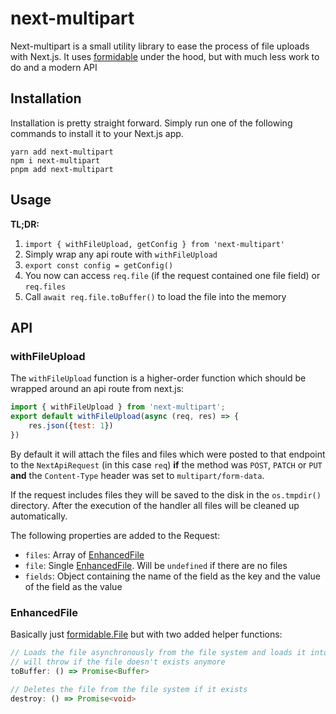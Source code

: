 # next-multipart

Next-multipart is a small utility library to ease the process of file uploads with Next.js.
It uses [formidable](https://github.com/node-formidable/formidable) under the hood, but with much less work to do and a modern API

## Installation

Installation is pretty straight forward. Simply run one of the following commands to install
it to your Next.js app.

```
yarn add next-multipart
npm i next-multipart
pnpm add next-multipart
```

## Usage

**TL;DR:**

1. `import { withFileUpload, getConfig } from 'next-multipart'`
2. Simply wrap any api route with `withFileUpload`
3. `export const config = getConfig()`
4. You now can access `req.file` (if the request contained one file field) or `req.files`
5. Call `await req.file.toBuffer()` to load the file into the memory

## API

### withFileUpload
The `withFileUpload` function is a higher-order function which should be wrapped around
an api route from next.js:

```js
import { withFileUpload } from 'next-multipart';
export default withFileUpload(async (req, res) => {
    res.json({test: 1})
})
```

By default it will attach the files and files which were posted to that endpoint to the `NextApiRequest` (in this case `req`) **if** the method was `POST`, `PATCH` or `PUT` **and** the `Content-Type` header was set to `multipart/form-data`.

If the request includes files they will be saved to the disk in the `os.tmpdir()` directory.
After the execution of the handler all files will be cleaned up automatically.

The following properties are added to the Request:

- `files`: Array of [EnhancedFile](#EnhancedFile)
- `file`: Single [EnhancedFile](#EnhancedFile). Will be `undefined` if there are no files
- `fields`: Object containing the name of the field as the key and the value of the field as the value

### EnhancedFile
Basically just [formidable.File](https://github.com/node-formidable/formidable#file) but with two added helper functions:

```ts
// Loads the file asynchronously from the file system and loads it into the memory
// will throw if the file doesn't exists anymore
toBuffer: () => Promise<Buffer>

// Deletes the file from the file system if it exists
destroy: () => Promise<void>
```